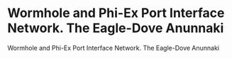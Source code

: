 # Wormhole and Phi-Ex Port Interface Network. The Eagle-Dove Anunnaki

Wormhole and Phi-Ex Port Interface Network. The Eagle-Dove Anunnaki